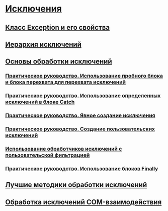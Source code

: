 # [Исключения](index.md)
## [Класс Exception и его свойства](exception-class-and-properties.md)
## [Иерархия исключений](exception-hierarchy.md)
## [Основы обработки исключений](exception-handling-fundamentals.md)
### [Практическое руководство. Использование пробного блока и блока перехвата для перехвата исключений](how-to-use-the-try-catch-block-to-catch-exceptions.md)
### [Практическое руководство. Использование определенных исключений в блоке Catch](how-to-use-specific-exceptions-in-a-catch-block.md)
### [Практическое руководство. Явное создание исключения](how-to-explicitly-throw-exceptions.md)
### [Практическое руководство. Создание пользовательских исключений](how-to-create-user-defined-exceptions.md)
### [Использование обработчиков исключений с пользовательской фильтрацией](using-user-filtered-exception-handlers.md)
### [Практическое руководство. Использование блоков Finally](how-to-use-finally-blocks.md)
## [Лучшие методики обработки исключений](best-practices-for-exceptions.md)
## [Обработка исключений COM-взаимодействия](handling-com-interop-exceptions.md)
